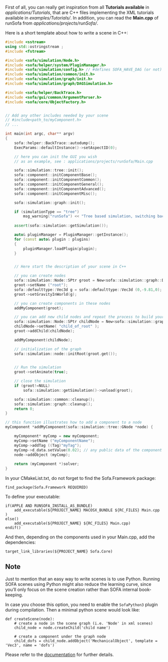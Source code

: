 First of all, you can really get inspiration from all **Tutorials available** in _applications/Tutorials_, that are C++ files implementing the XML tutorials available in _examples/Tutorials/_. In addition, you can read the **Main.cpp** of runSofa from _applications/projects/runSofa/_.

Here is a short template about how to write a scene in C++:

```c++
#include <sstream>
using std::ostringstream ;
#include <fstream>

#include <sofa/simulation/Node.h>
#include <sofa/helper/system/PluginManager.h>
#include <sofa/simulation/config.h> // #defines SOFA_HAVE_DAG (or not)
#include <sofa/simulation/common/init.h>
#include <sofa/simulation/graph/init.h>
#include <sofa/simulation/graph/DAGSimulation.h>

#include <sofa/helper/BackTrace.h>
#include <sofa/gui/common/ArgumentParser.h>
#include <sofa/core/ObjectFactory.h>


// Add any other includes needed by your scene
// #include<path_to/myComponent.h>
// ...

int main(int argc, char** argv)
{
	sofa::helper::BackTrace::autodump();
	ExecParams::defaultInstance()->setAspectID(0);

	// here you can init the GUI you wish
	// as an example, see : applications/projects/runSofa/Main.cpp

    sofa::simulation::tree::init();
	sofa::component::initComponentBase();
    sofa::component::initComponentCommon();
    sofa::component::initComponentGeneral();
    sofa::component::initComponentAdvanced();
    sofa::component::initComponentMisc();

    sofa::simulation::graph::init();

    if (simulationType == "tree")
        msg_warning("runSofa") << "Tree based simulation, switching back to graph simulation.";
    
    assert(sofa::simulation::getSimulation());

	auto& pluginManager = PluginManager::getInstance();
    for (const auto& plugin : plugins)
    {
        pluginManager.loadPlugin(plugin);
    }


    // Here start the description of your scene in C++

    // you can create nodes
    sofa::simulation::Node::SPtr groot = New<sofa::simulation::graph::DAGNode>();
    groot->setName ("root");
    sofa::defaulttype::Vec3d g = sofa::defaulttype::Vec3d (0,-9.81,0);
    groot->setGravityInWorld(g);

    // you can create components in these nodes
	addMyComponent(groot);

	// you can add new child nodes and repeat the process to build your scene
    sofa::simulation::Node::SPtr childNode = New<sofa::simulation::graph::DAGNode>();
 	childNode->setName( "child_of_root" );
	groot->addChild(childNode);

	addMyComponent(childNode);

    // initialization of the graph
    sofa::simulation::node::initRoot(groot.get());
	

    // Run the simulation
    groot->setAnimate(true);

    // close the simulation
    if (groot!=NULL)
        sofa::simulation::getSimulation()->unload(groot);

    sofa::simulation::common::cleanup();
    sofa::simulation::graph::cleanup();
    return 0;
}

// this function illustrates how to add a component to a node
myComponent *addMyComponent(sofa::simulation::tree::GNode *node) {

	myComponent* myComp = new myComponent;
	myComp->setName ("myComponentName");
	myComp->addTag ((Tag)"myTag");
	myComp->d_data.setValue(0.02); // any public data of the component can thus be defined
	node->addObject (myComp);
	
	return (myComponent *)solver;
}
```

In your CMakeList.txt, do not forget to find the Sofa.Framework package:

```
find_package(Sofa.Framework REQUIRED)
```

To define your executable:

```
if(APPLE AND RUNSOFA_INSTALL_AS_BUNDLE)
	add_executable(${PROJECT_NAME} MACOSX_BUNDLE ${RC_FILES} Main.cpp )
else()
	add_executable(${PROJECT_NAME} ${RC_FILES} Main.cpp)
endif()
```

And then, depending on the components used in your Main.cpp, add the dependencies:

```
target_link_libraries(${PROJECT_NAME} Sofa.Core)
```

Note
----

Just to mention that an easy way to write scenes is to use Python. Running SOFA scenes using Python might also reduce the learning curve, since you’ll only focus on the scene creation rather than SOFA internal book-keeping.

In case you choose this option, you need to enable the ```SofaPython3``` plugin during compilation. Then a minimal python scene would look like:

```
def createScene(node):
    # create a node in the scene graph (i.e. 'Node' in xml scenes)
    child_node = node.createChild('child name') 

    # create a component under the graph node
    child_dofs = child_node.addObject('MechanicalObject', template = 'Vec3', name = 'dofs')
```

Please refer to the [documentation](../../plugins/usual-plugins/python-scripting/) for further details.
